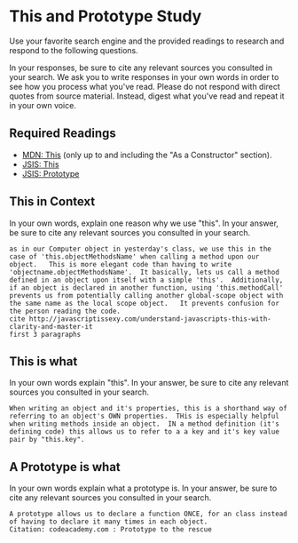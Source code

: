 # This and Prototype Study

Use your favorite search engine and the provided readings to research and
respond to the following questions.

In your responses, be sure to cite any relevant sources you consulted in your
search. We ask you to write responses in your own words in order to see how you
process what you've read. Please do not respond with direct quotes from source
material. Instead, digest what you've read and repeat it in your own voice.

## Required Readings

-   [MDN: This](https://developer.mozilla.org/en-US/docs/Web/JavaScript/Reference/Operators/this)
(only up to and including the "As a Constructor" section).
-   [JSIS: This](http://javascriptissexy.com/understand-javascripts-this-with-clarity-and-master-it/)
-   [JSIS: Prototype](http://javascriptissexy.com/javascript-prototype-in-plain-detailed-language/)

## This in Context

In your own words, explain one reason why we use "this". In your answer, be
sure to cite any relevant sources you consulted in your search.

```
as in our Computer object in yesterday's class, we use this in the case of 'this.objectMethodsName' when calling a method upon our object.   This is more elegant code than having to write 'objectname.objectMethodsName'.  It basically, lets us call a method defined in an object upon itself with a simple 'this'.  Additionally, if an object is declared in another function, using 'this.methodCall' prevents us from potentially calling another global-scope object with the same name as the local scope object.   It prevents confusion for the person reading the code.
cite http://javascriptissexy.com/understand-javascripts-this-with-clarity-and-master-it
first 3 paragraphs
```

## This is what

In your own words explain "this".  In your answer, be
sure to cite any relevant sources you consulted in your search.

```
When writing an object and it's properties, this is a shorthand way of referring to an object's OWN properties.  THis is especially helpful when writing methods inside an object.  IN a method definition (it's defining code) this allows us to refer to a a key and it's key value pair by "this.key".
```

## A Prototype is what

In your own words explain what a prototype is.  In your answer, be
sure to cite any relevant sources you consulted in your search.

```
A prototype allows us to declare a function ONCE, for an class instead of having to declare it many times in each object.
Citation: codeacademy.com : Prototype to the rescue
```
